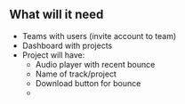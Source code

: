 ## What will it need

- Teams with users (invite account to team)
- Dashboard with projects
- Project will have:
  - Audio player with recent bounce
  - Name of track/project
  - Download button for bounce
  - 